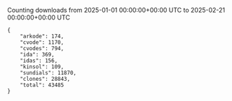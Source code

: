 
Counting downloads from 2025-01-01 00:00:00+00:00 UTC to 2025-02-21 00:00:00+00:00 UTC

```
{
    "arkode": 174,
    "cvode": 1170,
    "cvodes": 794,
    "ida": 369,
    "idas": 156,
    "kinsol": 109,
    "sundials": 11870,
    "clones": 28843,
    "total": 43485
}
```
